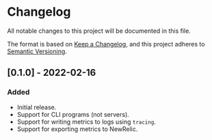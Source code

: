 # Changelog

All notable changes to this project will be documented in this file.

The format is based on [Keep a Changelog](https://keepachangelog.com/en/1.0.0/), and this project adheres to [Semantic Versioning](https://semver.org/spec/v2.0.0.html).

## [0.1.0] - 2022-02-16

### Added

- Initial release.
- Support for CLI programs (not servers).
- Support for writing metrics to logs using `tracing`.
- Support for exporting metrics to NewRelic.
